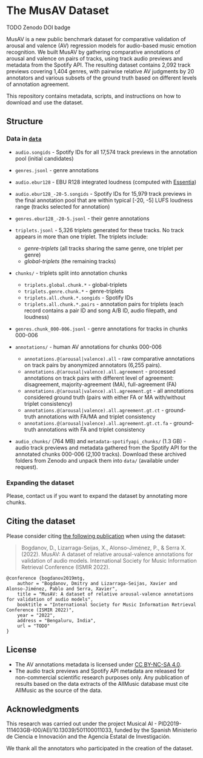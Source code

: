 # The MusAV Dataset

TODO Zenodo DOI badge

MusAV is a new public benchmark dataset for comparative validation of arousal and valence (AV) regression models for audio-based music emotion recognition.
We built MusAV by gathering comparative annotations of arousal and valence on pairs of tracks, using track audio previews and metadata from the Spotify API.
The resulting dataset contains 2,092 track previews covering 1,404 genres, with pairwise relative AV judgments by 20 annotators and various subsets of the ground truth based on different levels of annotation agreement.

This repository contains metadata, scripts, and instructions on how to download and use the dataset.


## Structure

### Data in [`data`](data)

- `audio.songids` - Spotify IDs for all 17,574 track previews in the annotation pool (initial candidates)
- `genres.jsonl` - genre annotations
- `audio.ebur128` - EBU R128 integrated loudness (computed with [Essentia](https://essentia.upf.edu/reference/std_LoudnessEBUR128.html))
- `audio.ebur128_-20-5.songids` - Spotify IDs for 15,979 track previews in the final annotation pool that are within typical [-20, -5] LUFS loudness range (tracks selected for annotation)
- `genres.ebur128_-20-5.jsonl` - their genre annotations
- `triplets.jsonl` - 5,326 triplets generated for these tracks. No track appears in more than one triplet. The triplets include:
	- *genre-triplets* (all tracks sharing the same genre, one triplet per genre)
	- *global-triplets* (the remaining tracks)

- `chunks/` - triplets split into annotation chunks
	- `triplets.global.chunk.*` - global-triplets
	- `triplets.genre.chunk.*` - genre-triplets
	- `triplets.all.chunk.*.songids` - Spotify IDs
	- `triplets.all.chunk.*.pairs` - annotation pairs for triplets (each record contains a pair ID and song A/B ID, audio filepath, and loudness)

- `genres.chunk_000-006.jsonl` - genre annotations for tracks in chunks 000-006

- `annotations/` - human AV annotations for chunks 000-006
	- `annotations.@(arousal|valence).all`  - raw comparative annotations on track pairs by anonymized annotators (6,255 pairs). 
	- `annotations.@(arousal|valence).all.agreement` - processed annotations on track pairs with different level of agreement: disagreement, majority-agreement (MA), full-agreement (FA)
	- `annotations.@(arousal|valence).all.agreement.gt`  - all annotations considered ground truth (pairs with either FA or MA with/without triplet consistency)
	- `annotations.@(arousal|valence).all.agreement.gt.ct` - ground-truth annotations with FA/MA and triplet consistency
	- `annotations.@(arousal|valence).all.agreement.gt.ct.fa` - ground-truth annotations with FA and triplet consistency

- `audio_chunks/` (764 MB) and `metadata-spotifyapi_chunks/` (1.3 GB) - audio track previews and metadata gathered from the Spotify API for the annotated chunks 000-006 (2,100 tracks). Download these archived folders from Zenodo and unpack them into `data/` (available under request).


### Expanding the dataset
Please, contact us if you want to expand the dataset by annotating more chunks.


## Citing the dataset

Please consider citing [the following publication](TODO) when using the dataset:

> Bogdanov, D., Lizarraga-Seijas, X., Alonso-Jiménez, P., & Serra X. (2022). MusAV: A dataset of relative arousal-valence annotations for validation of audio models. International Society for Music Information Retrieval Conference (ISMIR 2022).

```
@conference {bogdanov2019mtg,
    author = "Bogdanov, Dmitry and Lizarraga-Seijas, Xavier and Alonso-Jiménez, Pablo and Serra, Xavier",
    title = "MusAV: A dataset of relative arousal-valence annotations for validation of audio models",
    booktitle = "International Society for Music Information Retrieval Conference (ISMIR 2022)",
    year = "2022",
    address = "Bengaluru, India",
    url = "TODO"
}
```


## License

- The AV annotations metadata is licensed under [CC BY-NC-SA 4.0](https://creativecommons.org/licenses/by-nc-sa/4.0/).
- The audio track previews and Spotify API metadata are released for non-commercial scientific research purposes only. Any publication of results based on the data extracts of the AllMusic database must cite AllMusic as the source of the data.



## Acknowledgments

This research was carried out under the project Musical AI - PID2019-111403GB-I00/AEI/10.13039/501100011033, funded by the Spanish Ministerio de Ciencia e Innovación and the Agencia Estatal de Investigación.

We thank all the annotators who participated in the creation of the dataset.

